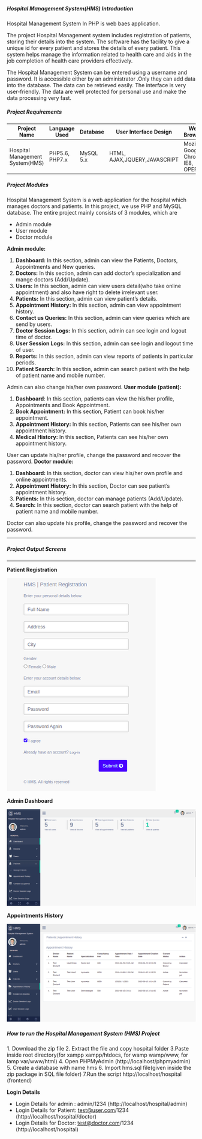 ##### Hospital Management System(HMS) Introduction

Hospital Management System In PHP is web baes application.

The project Hospital Management system includes registration of patients, storing their details into the system. The software has the facility to give a unique id for every patient and stores the details of every patient. This system helps manage the information related to health care and aids in the job completion of health care providers effectively.

The Hospital Management System can be entered using a username and password. It is accessible either by an administrator .Only they can add data into the database. The data can be retrieved easily. The interface is very user-friendly. The data are well protected for personal use and make the data processing very fast.

##### Project Requirements

| Project Name      | Language Used | Database | User Interface Design | Web Browser | Software |
| ----------- | ----------- |----------- |----------- |----------- | ----------- |
| Hospital Management System(HMS)      | PHP5.6, PHP7.x       | MySQL 5.x | HTML, AJAX,JQUERY,JAVASCRIPT| Mozilla, Google Chrome, IE8, OPERA | XAMPP / Wamp / Mamp/ Lamp (anyone) |

##### Project Modules

Hospital Management System is a web application for the hospital which manages doctors and patients. In this project, we use PHP and MySQL database.
The entire project mainly consists of 3 modules, which are

*   Admin module
*   User module
*   Doctor module

**Admin module:**

1.  **Dashboard:** In this section, admin can view the Patients, Doctors, Appointments and New queries.
2.  **Doctors:** In this section, admin can add doctor’s specialization and mange doctors (Add/Update).
3.  **Users:** In this section, admin can view users detail(who take online appointment) and also have right to delete irrelevant user.
4.  **Patients:** In this section, admin can view patient’s details.
5.  **Appointment History:** In this section, admin can view appointment history.
6.  **Contact us Queries:** In this section, admin can view queries which are send by users.
7.  **Doctor Session Logs:** In this section, admin can see login and logout time of doctor.
8.  **User Session Logs:** In this section, admin can see login and logout time of user.
9.  **Reports:** In this section, admin can view reports of patients in particular periods.
10.  **Patient Search:** In this section, admin can search patient with the help of patient name and mobile number.

Admin can also change his/her own password.
**User module (patient):**

1.  **Dashboard**: In this section, patients can view the his/her profile, Appointments and Book Appointment.
2.  **Book Appointment:** In this section, Patient can book his/her appointment.
3.  **Appointment History:** In this section, Patients can see his/her own appointment history.
4.  **Medical History:** In this section, Patients can see his/her own appointment history.

User can update his/her profile, change the password and recover the password.
**Doctor module:**

1.  **Dashboard:** In this section, doctor can view his/her own profile and online appointments.
2.  **Appointment History:** In this section, Doctor can see patient’s appointment history.
3.  **Patients:** In this section, doctor can manage patients (Add/Update).
4.  **Search:** In this section, doctor can search patient with the help of patient name and mobile number.

Doctor can also update his profile, change the password and recover the password.

* * *

##### Project Output Screens

* * *

**Patient Registration**

![HMS USer Rgistration](assets/images/screenshots/patient-registration.png)

**Admin Dashboard**

![HMS Admin Dashboard](assets/images/screenshots/admin-dashboard.png)

**Appointments History**

![HMS Appointments History](assets/images/screenshots/appointments-history.png)

##### How to run the Hospital Management System (HMS) Project

1\. Download the zip file
2\. Extract the file and copy hospital folder
3.Paste inside root directory(for xampp xampp/htdocs, for wamp wamp/www, for lamp var/www/html)
4\. Open PHPMyAdmin (http://localhost/phpmyadmin)
5\. Create a database with name hms
6\. Import hms.sql file(given inside the zip package in SQL file folder)
7.Run the script http://localhost/hospital (frontend)

**Login Details**
- Login Details for admin : admin/1234 (http://localhost/hospital/admin)
- Login Details for Patient: test@user.com/1234 (http://localhost/hospital/doctor)
- Login Details for Doctor: test@doctor.com/1234 (http://localhost/hospital)


